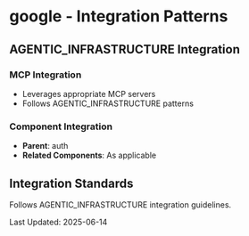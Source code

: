 # google - Integration Patterns

## AGENTIC_INFRASTRUCTURE Integration

### MCP Integration
- Leverages appropriate MCP servers
- Follows AGENTIC_INFRASTRUCTURE patterns

### Component Integration
- **Parent**: auth
- **Related Components**: As applicable

## Integration Standards

Follows AGENTIC_INFRASTRUCTURE integration guidelines.

Last Updated: 2025-06-14
